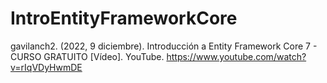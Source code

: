 # IntroEntityFrameworkCore
gavilanch2. (2022, 9 diciembre). Introducción a Entity Framework Core 7 - CURSO GRATUITO [Vídeo]. YouTube. https://www.youtube.com/watch?v=rIqVDyHwmDE
